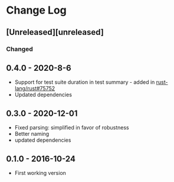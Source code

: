 # Change Log

## [Unreleased][unreleased]

### Changed

## 0.4.0 - 2020-8-6
- Support for test suite duration in test summary - added in [rust-lang/rust#75752](https://github.com/rust-lang/rust/pull/75752)
- Updated dependencies

## 0.3.0 - 2020-12-01

- Fixed parsing: simplified in favor of robustness
- Better naming
- updated dependencies

## 0.1.0 - 2016-10-24

- First working version

